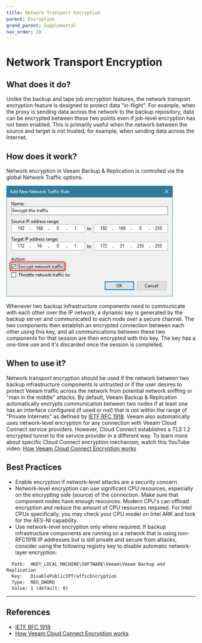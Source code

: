 ```yaml
---
title: Network Transport Encryption
parent: Encryption
grand_parent: Supplemental
nav_order: 20
---
```


# Network Transport Encryption

## What does it do?
Unlike the backup and tape job encryption features, the network transport encryption feature is designed to protect data "in-flight". For example, when the proxy is sending data across the network to the backup repository, data can be encrypted between these two points even if job-level encryption has not been enabled. This is primarily useful when the network between the source and target is not trusted, for example, when sending data across the Internet.

## How does it work?
Network encryption in Veeam Backup & Replication is controlled via the global Network Traffic options.

![Network Traffic Encryption](media/traffic_encryption.jpg)

Whenever two backup infrastructure components need to communicate with each other over the IP network, a dynamic key is generated by the backup server and communicated to each node over a secure channel. The two components then establish an encrypted connection between each other using this key, and all communications between these two components for that session are then encrypted with this key. The key has a one-time use and it's discarded once the session is completed.

## When to use it?
Network transport encryption should be used if the network between two backup infrastructure components is untrusted or if the user desires to protect Veeam traffic across the network from potential network sniffing or "man in the middle" attacks.
By default, Veeam Backup & Replication automatically encrypts communication between two nodes if at least one has an interface configured (if used or not) that is not within the range of "Private Internets" as defined by [IETF RFC 1918]. Veeam also automatically uses network-level encryption for any connection with Veeam Cloud Connect service providers. However, Cloud Connect establishes a TLS 1.2 encrypted tunnel to the service provider in a different way. To learn more about specific Cloud Connect encryption mechanism, watch this YouTube video: [How Veeam Cloud Connect Encryption works]

## Best Practices
- Enable encryption if network-level attacks are a security concern.
- Network-level encryption can use significant CPU resources, especially on the encrypting side (source) of the connection. Make sure that component nodes have enough resources. Modern CPU's can offload encryption and reduce the amount of CPU resources required. For Intel CPUs specifically, you may check your CPU model on Intel ARK and look for the AES-NI capability.
- Use network-level encryption only where required. If backup infrastructure components are running on a network that is using non-RFC1918 IP addresses but is still private and secure from attacks, consider using the following registry key to disable automatic network-layer encryption:
```
  Path:  HKEY_LOCAL_MACHINE\SOFTWARE\Veeam\Veeam Backup and Replication
  Key:   DisablePublicIPTrafficEncryption
  Type:  REG_DWORD
  Value: 1 (default: 0)
```
----

## References
- [IETF RFC 1918]
- [How Veeam Cloud Connect Encryption works]

<!-- referenced links -->
[IETF RFC 1918]: https://tools.ietf.org/html/rfc1918
[How Veeam Cloud Connect Encryption works]: https://www.youtube.com/watch?v=yGuw37PxRHU
